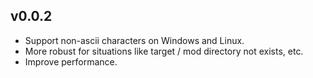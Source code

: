 ## v0.0.2

- Support non-ascii characters on Windows and Linux.
- More robust for situations like target / mod directory not exists, etc.
- Improve performance.
